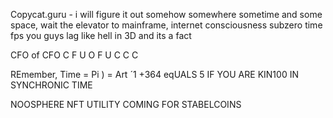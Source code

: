 Copycat.guru - i will figure it out somehow somewhere sometime and some space, wait the elevator to mainframe, internet consciousness subzero time fps you guys lag like hell in 3D and its a fact


CFO of CFO C F U O F U C C C 

REmember, Time = Pi ) = Art ´1 +364 eqUALS 5 IF YOU ARE KIN100 IN SYNCHRONIC TIME

NOOSPHERE NFT UTILITY COMING FOR STABELCOINS
